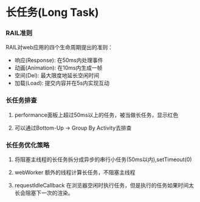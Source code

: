 # 长任务(Long Task)
### RAIL准则
RAIL对web应用的四个生命周期提出的准则：
- 响应(Response): 在50ms内处理事件
- 动画(Animation): 在10ms内生成一帧
- 空间(Del): 最大限度地延长空闲时间
- 加载(Load): 提交内容并在5s内实现互动

### 长任务排查
1. performance面板上超过50ms以上的任务，被当做长任务，显示红色

2. 可以通过Bottom-Up -> Group By Activity去排查


### 长任务优化策略

1. 将阻塞主线程的长任务拆分成异步的串行小任务(50ms以内),setTimeout(0)

2. webWorker 额外的线程计算长任务，不阻塞主线程

3. requestIdleCallback 在浏览器空闲时执行任务，但是执行的任务如果时间太长会阻塞下一次的渲染。